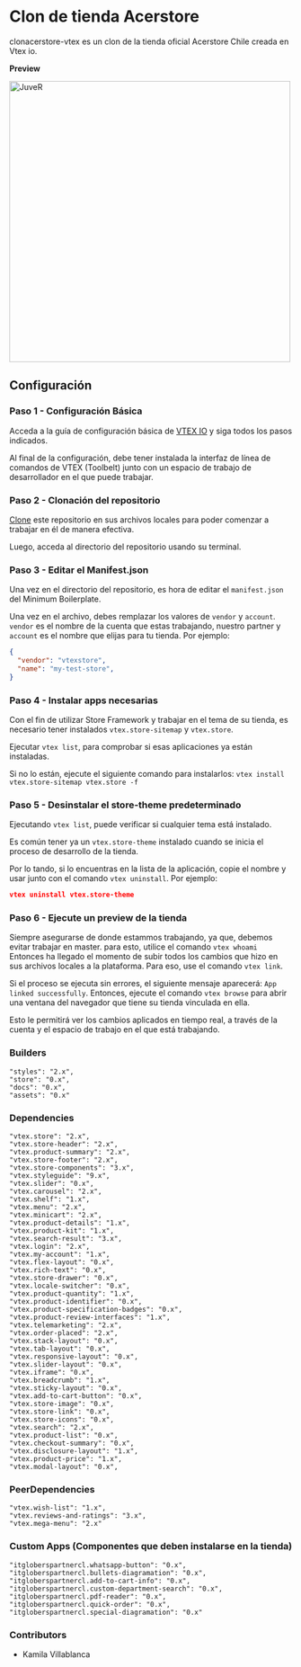# Clon de tienda Acerstore

clonacerstore-vtex es un clon de la tienda oficial Acerstore Chile creada en Vtex io.

**Preview**

<img src="../assets/img/proyecto/proyecto-desktop.png" alt="JuveR" width="500px">


## Configuración

### Paso 1 - Configuración Básica

Acceda a la guía de configuración básica de [VTEX IO](https://developers.vtex.com/vtex-developer-docs/docs/vtex-io-documentation-2-basicsetuptodevelopinvtexio) y siga todos los pasos indicados.

Al final de la configuración, debe tener instalada la interfaz de línea de comandos de VTEX (Toolbelt) junto con un espacio de trabajo de desarrollador en el que puede trabajar.

### Paso 2 - Clonación del repositorio

[Clone](https://help.github.com/en/github/creating-cloning-and-archiving-repositories/cloning-a-repository) este repositorio en sus archivos locales para poder comenzar a trabajar en él de manera efectiva.

Luego, acceda al directorio del repositorio usando su terminal.

### Paso 3 - Editar el Manifest.json

Una vez en el directorio del repositorio, es hora de editar el `manifest.json` del Minimum Boilerplate.

Una vez en el archivo, debes remplazar los valores de `vendor` y `account`. `vendor` es el nombre de la cuenta que estas trabajando, nuestro partner y `account` es el nombre que elijas para tu tienda. Por ejemplo:

```json
{
  "vendor": "vtexstore",
  "name": "my-test-store",
}
```

### Paso 4 - Instalar apps necesarias

Con el fin de utilizar Store Framework y trabajar en el tema de su tienda, es necesario tener instalados `vtex.store-sitemap` y `vtex.store`.

Ejecutar `vtex list`, para comprobar si esas aplicaciones ya están instaladas.

Si no lo están, ejecute el siguiente comando para instalarlos: `vtex install vtex.store-sitemap vtex.store -f`

### Paso 5 - Desinstalar el store-theme predeterminado

Ejecutando `vtex list`, puede verificar si cualquier tema está instalado.

Es común tener ya un `vtex.store-theme` instalado cuando se inicia el proceso de desarrollo de la tienda.

Por lo tando, si lo encuentras en la lista de la aplicación, copie el nombre y usar junto con el comando `vtex uninstall`. Por ejemplo:

```json
vtex uninstall vtex.store-theme
```

### Paso 6 - Ejecute un preview de la tienda

Siempre asegurarse de donde estammos trabajando, ya que, debemos evitar trabajar en master. para esto, utilice el comando `vtex whoami` Entonces ha llegado el momento de subir todos los cambios que hizo en sus archivos locales a la plataforma. Para eso, use el comando `vtex link`.

Si el proceso se ejecuta sin errores, el siguiente mensaje aparecerá: `App linked successfully`. Entonces, ejecute el comando `vtex browse` para abrir una ventana del navegador que tiene su tienda vinculada en ella.

Esto le permitirá ver los cambios aplicados en tiempo real, a través de la cuenta y el espacio de trabajo en el que está trabajando.

### Builders 

    "styles": "2.x",
    "store": "0.x",
    "docs": "0.x",
    "assets": "0.x"
###  Dependencies


    "vtex.store": "2.x",
    "vtex.store-header": "2.x",
    "vtex.product-summary": "2.x",
    "vtex.store-footer": "2.x",
    "vtex.store-components": "3.x",
    "vtex.styleguide": "9.x",
    "vtex.slider": "0.x",
    "vtex.carousel": "2.x",
    "vtex.shelf": "1.x",
    "vtex.menu": "2.x",
    "vtex.minicart": "2.x",
    "vtex.product-details": "1.x",
    "vtex.product-kit": "1.x",
    "vtex.search-result": "3.x",
    "vtex.login": "2.x",
    "vtex.my-account": "1.x",
    "vtex.flex-layout": "0.x",
    "vtex.rich-text": "0.x",
    "vtex.store-drawer": "0.x",
    "vtex.locale-switcher": "0.x",
    "vtex.product-quantity": "1.x",
    "vtex.product-identifier": "0.x",
    "vtex.product-specification-badges": "0.x",
    "vtex.product-review-interfaces": "1.x",
    "vtex.telemarketing": "2.x",
    "vtex.order-placed": "2.x",
    "vtex.stack-layout": "0.x",
    "vtex.tab-layout": "0.x",
    "vtex.responsive-layout": "0.x",
    "vtex.slider-layout": "0.x",
    "vtex.iframe": "0.x",
    "vtex.breadcrumb": "1.x",
    "vtex.sticky-layout": "0.x",
    "vtex.add-to-cart-button": "0.x",
    "vtex.store-image": "0.x",
    "vtex.store-link": "0.x",
    "vtex.store-icons": "0.x",
    "vtex.search": "2.x",
    "vtex.product-list": "0.x",
    "vtex.checkout-summary": "0.x",
    "vtex.disclosure-layout": "1.x",
    "vtex.product-price": "1.x",
    "vtex.modal-layout": "0.x",


### PeerDependencies

    "vtex.wish-list": "1.x",
    "vtex.reviews-and-ratings": "3.x",
    "vtex.mega-menu": "2.x"

### Custom Apps (Componentes que deben instalarse en la tienda) 

    "itgloberspartnercl.whatsapp-button": "0.x",
    "itgloberspartnercl.bullets-diagramation": "0.x",
    "itgloberspartnercl.add-to-cart-info": "0.x",
    "itgloberspartnercl.custom-department-search": "0.x",
    "itgloberspartnercl.pdf-reader": "0.x",
    "itgloberspartnercl.quick-order": "0.x",
    "itgloberspartnercl.special-diagramation": "0.x"


### Contributors

  - Kamila Villablanca
